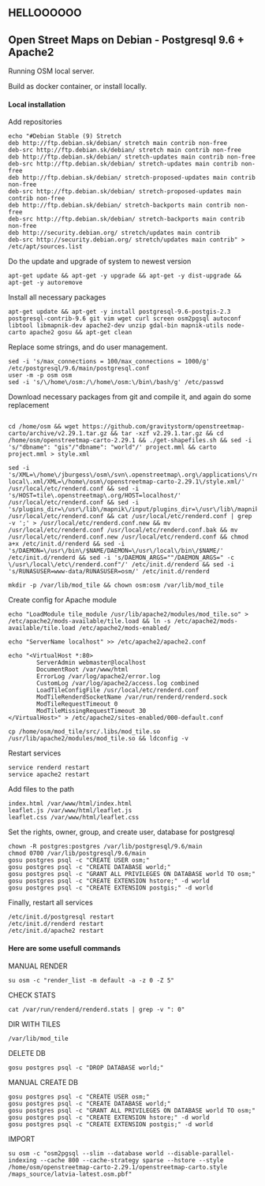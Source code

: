 ## HELLOOOOOO

## Open Street Maps on Debian - Postgresql 9.6 + Apache2
Running OSM local server.

Build as docker container, or install locally.
#### Local installation
Add repositories
```
echo "#Debian Stable (9) Stretch
deb http://ftp.debian.sk/debian/ stretch main contrib non-free
deb-src http://ftp.debian.sk/debian/ stretch main contrib non-free
deb http://ftp.debian.sk/debian/ stretch-updates main contrib non-free
deb-src http://ftp.debian.sk/debian/ stretch-updates main contrib non-free
deb http://ftp.debian.sk/debian/ stretch-proposed-updates main contrib non-free
deb-src http://ftp.debian.sk/debian/ stretch-proposed-updates main contrib non-free
deb http://ftp.debian.sk/debian/ stretch-backports main contrib non-free
deb-src http://ftp.debian.sk/debian/ stretch-backports main contrib non-free
deb http://security.debian.org/ stretch/updates main contrib
deb-src http://security.debian.org/ stretch/updates main contrib" > /etc/apt/sources.list
```
Do the update and upgrade of system to newest version
```
apt-get update && apt-get -y upgrade && apt-get -y dist-upgrade && apt-get -y autoremove
```
Install all necessary packages
```
apt-get update && apt-get -y install postgresql-9.6-postgis-2.3 postgresql-contrib-9.6 git vim wget curl screen osm2pgsql autoconf libtool libmapnik-dev apache2-dev unzip gdal-bin mapnik-utils node-carto apache2 gosu && apt-get clean
```
Replace some strings, and do user management. 
```
sed -i 's/max_connections = 100/max_connections = 1000/g' /etc/postgresql/9.6/main/postgresql.conf
user -m -p osm osm
sed -i 's/\/home\/osm:/\/home\/osm:\/bin\/bash/g' /etc/passwd
```
Download necessary packages from git and compile it, and again do some replacement
```cd /home/osm && git clone https://github.com/openstreetmap/mod_tile.git && cd mod_tile && ./autogen.sh && ./configure && make && make install && cp debian/renderd.init /etc/init.d/renderd

cd /home/osm && wget https://github.com/gravitystorm/openstreetmap-carto/archive/v2.29.1.tar.gz && tar -xzf v2.29.1.tar.gz && cd /home/osm/openstreetmap-carto-2.29.1 && ./get-shapefiles.sh && sed -i 's/"dbname": "gis"/"dbname": "world"/' project.mml && carto project.mml > style.xml

sed -i 's/XML=\/home\/jburgess\/osm\/svn\.openstreetmap\.org\/applications\/rendering\/mapnik\/osm\-local\.xml/XML=\/home\/osm\/openstreetmap-carto-2.29.1\/style.xml/' /usr/local/etc/renderd.conf && sed -i 's/HOST=tile\.openstreetmap\.org/HOST=localhost/' /usr/local/etc/renderd.conf && sed -i 's/plugins_dir=\/usr\/lib\/mapnik\/input/plugins_dir=\/usr\/lib\/mapnik\/3.0\/input\//' /usr/local/etc/renderd.conf && cat /usr/local/etc/renderd.conf | grep -v ';' > /usr/local/etc/renderd.conf.new && mv /usr/local/etc/renderd.conf /usr/local/etc/renderd.conf.bak && mv /usr/local/etc/renderd.conf.new /usr/local/etc/renderd.conf && chmod a+x /etc/init.d/renderd && sed -i 's/DAEMON=\/usr\/bin\/$NAME/DAEMON=\/usr\/local\/bin\/$NAME/' /etc/init.d/renderd && sed -i 's/DAEMON_ARGS=""/DAEMON_ARGS=" -c \/usr\/local\/etc\/renderd.conf"/' /etc/init.d/renderd && sed -i 's/RUNASUSER=www-data/RUNASUSER=osm/' /etc/init.d/renderd

mkdir -p /var/lib/mod_tile && chown osm:osm /var/lib/mod_tile
```
Create config for Apache module
```
echo "LoadModule tile_module /usr/lib/apache2/modules/mod_tile.so" > /etc/apache2/mods-available/tile.load && ln -s /etc/apache2/mods-available/tile.load /etc/apache2/mods-enabled/

echo "ServerName localhost" >> /etc/apache2/apache2.conf

echo "<VirtualHost *:80>
        ServerAdmin webmaster@localhost
        DocumentRoot /var/www/html
        ErrorLog /var/log/apache2/error.log
        CustomLog /var/log/apache2/access.log combined
        LoadTileConfigFile /usr/local/etc/renderd.conf
        ModTileRenderdSocketName /var/run/renderd/renderd.sock
        ModTileRequestTimeout 0
        ModTileMissingRequestTimeout 30
</VirtualHost>" > /etc/apache2/sites-enabled/000-default.conf

cp /home/osm/mod_tile/src/.libs/mod_tile.so /usr/lib/apache2/modules/mod_tile.so && ldconfig -v
```
Restart services
```
service renderd restart
service apache2 restart
```
Add files to the path
```
index.html /var/www/html/index.html
leaflet.js /var/www/html/leaflet.js
leaflet.css /var/www/html/leaflet.css
```
Set the rights, owner, group, and create user, database for postgresql
```
chown -R postgres:postgres /var/lib/postgresql/9.6/main
chmod 0700 /var/lib/postgresql/9.6/main
gosu postgres psql -c "CREATE USER osm;"
gosu postgres psql -c "CREATE DATABASE world;"
gosu postgres psql -c "GRANT ALL PRIVILEGES ON DATABASE world TO osm;"
gosu postgres psql -c "CREATE EXTENSION hstore;" -d world
gosu postgres psql -c "CREATE EXTENSION postgis;" -d world
```
Finally, restart all services
```
/etc/init.d/postgresql restart
/etc/init.d/renderd restart
/etc/init.d/apache2 restart
```


#### Here are some usefull commands
MANUAL RENDER
```
su osm -c "render_list -m default -a -z 0 -Z 5"
```

CHECK STATS
```
cat /var/run/renderd/renderd.stats | grep -v ": 0"
```

DIR WITH TILES
```
/var/lib/mod_tile
```

DELETE DB
```
gosu postgres psql -c "DROP DATABASE world;"
```

MANUAL CREATE DB
```
gosu postgres psql -c "CREATE USER osm;"
gosu postgres psql -c "CREATE DATABASE world;"
gosu postgres psql -c "GRANT ALL PRIVILEGES ON DATABASE world TO osm;"
gosu postgres psql -c "CREATE EXTENSION hstore;" -d world
gosu postgres psql -c "CREATE EXTENSION postgis;" -d world
```
IMPORT 
```
su osm -c "osm2pgsql --slim --database world --disable-parallel-indexing --cache 800 --cache-strategy sparse --hstore --style /home/osm/openstreetmap-carto-2.29.1/openstreetmap-carto.style /maps_source/latvia-latest.osm.pbf"
```
